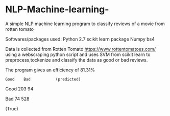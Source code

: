 # NLP-Machine-learning-
A simple NLP machine learning program to classify reviews of a movie from rotten tomato 


Softwares/packages used:
Python 2.7
scikit learn package
Numpy
bs4


Data is collected from Rotten Tomato https://www.rottentomatoes.com/ using a webscraping python script and uses SVM from scikit learn to preprocess,tockenize and classify the data as good or bad reviews.

The program gives an efficiency of 81.31%

    Good    Bad           (predicted)

Good 203  94

Bad  74   528



(True)
